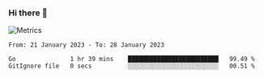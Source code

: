 ### Hi there 👋

![Metrics](https://github.com/radoapx/radoapx/blob/main/github-metrics.svg)

<!--START_SECTION:waka-->

```text
From: 21 January 2023 - To: 28 January 2023

Go               1 hr 39 mins    █████████████████████████   99.49 %
GitIgnore file   0 secs          ░░░░░░░░░░░░░░░░░░░░░░░░░   00.51 %
```

<!--END_SECTION:waka-->

<!--
**radoapx/radoapx** is a ✨ _special_ ✨ repository because its `README.md` (this file) appears on your GitHub profile.

Here are some ideas to get you started:

- 🔭 I’m currently working on ...
- 🌱 I’m currently learning ...
- 👯 I’m looking to collaborate on ...
- 🤔 I’m looking for help with ...
- 💬 Ask me about ...
- 📫 How to reach me: ...
- 😄 Pronouns: ...
- ⚡ Fun fact: ...
-->
